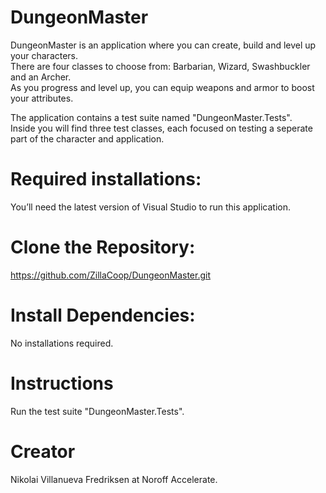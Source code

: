 # DungeonMaster
DungeonMaster is an application where you can create, build and level up your characters.  
There are four classes to choose from: Barbarian, Wizard, Swashbuckler and an Archer.  
As you progress and level up, you can equip weapons and armor to boost your attributes.

The application contains a test suite named "DungeonMaster.Tests".  
Inside you will find three test classes, each focused on testing a seperate part of the character and application.

# Required installations:
You’ll need the latest version of Visual Studio to run this application.

# Clone the Repository:
https://github.com/ZillaCoop/DungeonMaster.git

# Install Dependencies:
No installations required.

# Instructions
Run the test suite "DungeonMaster.Tests".

# Creator
Nikolai Villanueva Fredriksen at Noroff Accelerate.


